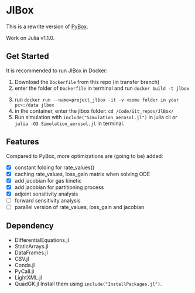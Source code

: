# JlBox

This is a rewrite version of [PyBox].

Work on Julia v1.1.0.

## Get Started
It is recommended to run JlBox in Docker:
1. Download the `Dockerfile` from this repo (in transfer branch)
2. enter the folder of `Dockerfile` in terminal and run `docker build -t jlbox .`
3. run `docker run --name=project_jlbox -it -v <some folder in your pc>:/data jlbox`
4. in the container, enter the jlbox folder: `cd /Code/Git_repos/JlBox/`
5. Run simulation with `include("Simulation_aerosol.jl")` in julia cli or `julia -O3 Simulation_aerosol.jl` in terminal.

## Features
Compared to PyBox, more optimizations are (going to be) added:
- [x] constant folding for rate_values()
- [x] caching rate_values, loss_gain matrix when solving ODE
- [x] add jacobian for gas kinetic
- [x] add jacobian for partitioning process
- [x] adjoint sensitivity analysis
- [ ] forward sensitivity analysis
- [ ] parallel version of rate_values, loss_gain and jacobian

## Dependency
- DifferentialEquations.jl
- StaticArrays.jl
- DataFrames.jl
- CSV.jl
- Conda.jl
- PyCall.jl
- LightXML.jl
- QuadGK.jl
Install them using `include("InstallPackages.jl")`.

[PyBox]: https://github.com/loftytopping/PyBox